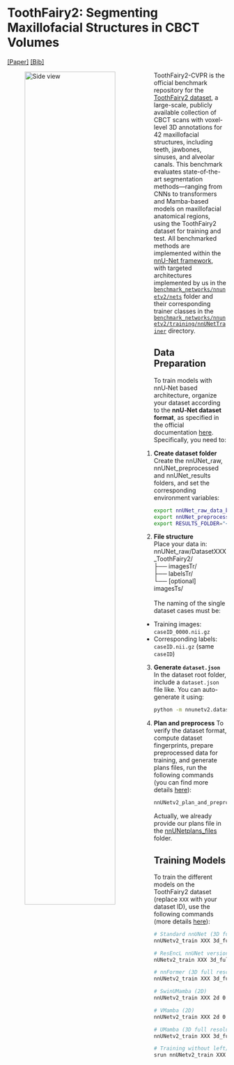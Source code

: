 # ToothFairy2: Segmenting Maxillofacial Structures in CBCT Volumes

[[Paper]](https://openaccess.thecvf.com/content/CVPR2025/papers/Bolelli_Segmenting_Maxillofacial_Structures_in_CBCT_Volumes_CVPR_2025_paper.pdf) [[Bib]](https://federicobolelli.it/pub_files/2025cvpr.html)

<figure>
 <img style="float: left" src="https://raw.githubusercontent.com/AImageLab-zip/ToothFairy2-Benchmark/blob/main/assets/thumbnail.gif" alt="Side view" width="70%">
 <figcaption><em></em></figcaption>
</figure>

ToothFairy2-CVPR is the official benchmark repository for the [ToothFairy2 dataset](https://ditto.ing.unimore.it/toothfairy2/), a large-scale, publicly available collection of CBCT scans with voxel-level 3D annotations for 42 maxillofacial structures, including teeth, jawbones, sinuses, and alveolar canals. This benchmark evaluates state-of-the-art segmentation methods—ranging from CNNs to transformers and Mamba-based models on maxillofacial anatomical regions, using the ToothFairy2 dataset for training and test.
All benchmarked methods are implemented within the [nnU-Net framework](https://github.com/MIC-DKFZ/nnUNet), with targeted architectures implemented by us in the [`benchmark_networks/nnunetv2/nets`](benchmark_networks/nnunetv2/nets) folder and their corresponding trainer classes in the [`benchmark_networks/nnunetv2/training/nnUNetTrainer`](benchmark_networks/nnunetv2/training/nnUNetTrainer) directory.

## Data Preparation

To train models with nnU‑Net based architecture, organize your dataset according to the **nnU‑Net dataset format**, as specified in the official documentation [here](https://github.com/MIC-DKFZ/nnUNet/blob/master/documentation/dataset_format_inference.md). Specifically, you need to:

1. **Create dataset folder**  
Create the nnUNet_raw, nnUNet_preprocessed and nnUNet_results folders, and set the corresponding environment variables: 
```bash
export nnUNet_raw_data_base="<path to nnUNet_raw>"
export nnUNet_preprocessed="<path to nnUNet_preprocessed>"
export RESULTS_FOLDER="<path for trained models>"
```

2. **File structure**  
Place your data in:\
nnUNet_raw/DatasetXXX_ToothFairy2/ \
├── imagesTr/ \
├── labelsTr/ \
└── [optional] imagesTs/ \
\
The naming of the single dataset cases must be:
- Training images: `caseID_0000.nii.gz`  
- Corresponding labels: `caseID.nii.gz` (same `caseID`)  


3. **Generate `dataset.json`**  
In the dataset root folder, include a `dataset.json` file like. You can auto-generate it using: 
```bash
python -m nnunetv2.dataset_conversion generate_dataset_json -o nnUNet_raw/DatasetXXX_ToothFairy2 
```

4. **Plan and preprocess**
To verify the dataset format, compute dataset fingerprints, prepare preprocessed data for training, and generate plans files, run the following commands (you can find more details [here](https://github.com/MIC-DKFZ/nnUNet/blob/master/documentation/how_to_use_nnunet.md)):
```bash
nnUNetv2_plan_and_preprocess -d XXX --verify_dataset_integrity
```

Actually, we already provide our plans file in the [nnUNetplans_files](https://github.com/AImageLab-zip/ToothFairy2-Benchmark/tree/main/nnUNetplans_files) folder.

## Training Models

To train the different models on the ToothFairy2 dataset (replace `XXX` with your dataset ID), use the following commands (more details [here](https://github.com/MIC-DKFZ/nnUNet/blob/master/documentation/how_to_use_nnunet.md)):

```bash
# Standard nnUNet (3D full resolution)
nnUNetv2_train XXX 3d_fullres 0 -tr nnUNetTrainer -p nnUNetPlans

# ResEncL nnUNet version (3D full resolution)
nUNetv2_train XXX 3d_fullres 0 -tr nnUNetTrainer -p nnUNetResEncUNetL

# nnFormer (3D full resolution)
nnUNetv2_train XXX 3d_fullres 0 -tr nnUNetTrainerUMmabaBot -p nnUNetPlans

# SwinUMamba (2D)
nnUNetv2_train XXX 2d 0 -tr nnUNetTrainerSwinUMambaD -p nnUNetPlans

# VMamba (2D)
nnUNetv2_train XXX 2d 0 -tr nnUNetTrainerVmamba -p nnUNetPlans

# UMamba (3D full resolution)
nnUNetv2_train XXX 3d_fullres 0 -tr nnUNetTrainerUMmabaBot -p nnUNetPlans

# Training without left/right mirroring (substitute the {nnUNetTrainerName} with one of the trainer names above, and correspondent 2d/3d_fullres configuration)
srun nnUNetv2_train XXX 2d/3d_fullres 0 -tr {nnUNetTrainerName}_onlyMirror01 -p nnUNetPlans
```
